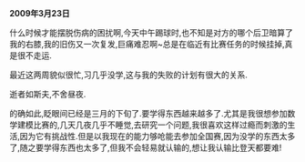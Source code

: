 **2009年3月23日**

什么时候才能摆脱伤病的困扰啊,今天中午踢球时,也不知是对方的哪个后卫暗算了我的右膝,我的旧伤又一次复发,巨痛难忍啊~总是在临近有比赛任务的时候挂掉,真是很不走运.

最近这两周貌似很忙,习几乎没学,这与我的失败的计划有很大的关系.

逝者如斯夫,不舍昼夜.

的确如此,眨眼间已经是三月的下旬了.要学得东西越来越多了.尤其是我很想参加数学建模比赛的,几天几夜几乎不睡觉,去研究一个问题,我很喜欢这样过瘾而刺激的生活,因为它有挑战性.但是以我现在的能力够呛能去参加全国赛,因为没学的东西太多了,随之要学得东西也太多了,但我不会轻易就认输的,想让我认输比登天都要难!
